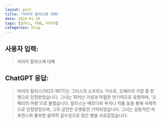 ```yaml
---
layout: post
title: "마리아 칼라스에 대해"
date: 2024-01-10
tags: [칼라스, 대해, 마리아]
categories: blog
---
```


## 사용자 입력:
> 마리아 칼라스에 대해

## ChatGPT 응답:
> 마리아 칼라스(1923-1977)는 그리스의 소프라노 가수로, 오페라의 거장 중 한 명으로 인정받았습니다. 그녀는 뛰어난 가성과 탁월한 연기력으로 유명하며, '오페라의 여왕'으로 불렸습니다. 칼라스는 베르디와 푸치니 작품 등을 통해 국제적으로 인정받았으며, 그의 공연은 오랫동안 기억되었습니다. 그녀는 감동적인 퍼포먼스와 풍부한 음악적 감수성으로 많은 팬을 사로잡았습니다.

